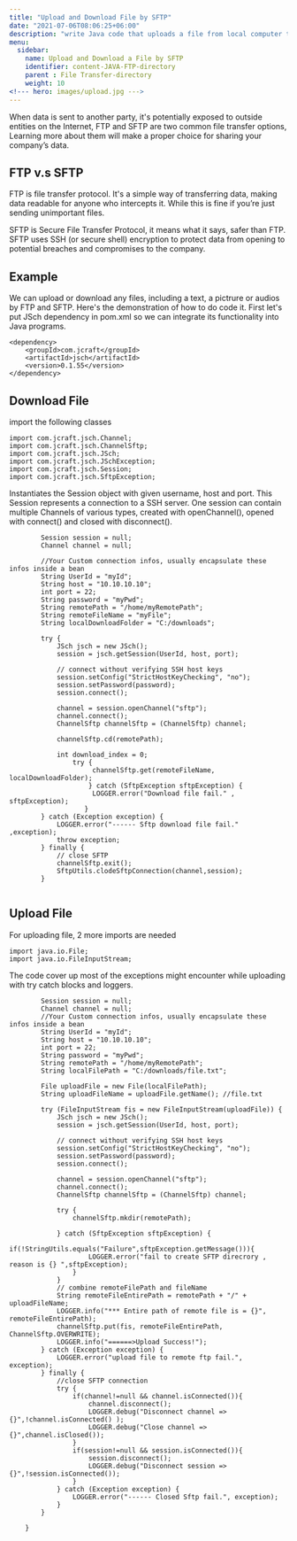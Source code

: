 ```yaml
---
title: "Upload and Download File by SFTP"
date: "2021-07-06T08:06:25+06:00"
description: "write Java code that uploads a file from local computer to a remote SFTP server, or download a file from remote server to local directory"
menu:
  sidebar:
    name: Upload and Download a File by SFTP
    identifier: content-JAVA-FTP-directory
    parent : File Transfer-directory
    weight: 10
<!--- hero: images/upload.jpg --->
---
```

When data is sent to another party, it's potentially exposed to outside entities on the Internet, FTP and SFTP are two common file transfer options, Learning more about them will make a proper choice for sharing your company’s data.

## FTP v.s SFTP
FTP is file transfer protocol. It's a simple way of transferring data, making data readable for anyone who intercepts it. While this is fine if you’re just sending unimportant files.

SFTP is Secure File Transfer Protocol, it means what it says, safer than FTP.
SFTP uses SSH (or secure shell) encryption to protect data from opening to potential breaches and compromises to the company.

## Example
We can upload or download any files, including a text, a pictrure or audios by FTP and SFTP.
Here's the demonstration of how to do code it. First let's put JSch dependency in pom.xml so we can integrate its functionality into Java programs.
```
<dependency>
	<groupId>com.jcraft</groupId>
	<artifactId>jsch</artifactId>
	<version>0.1.55</version>
</dependency>
```
## Download File
import the following classes
```
import com.jcraft.jsch.Channel;
import com.jcraft.jsch.ChannelSftp;
import com.jcraft.jsch.JSch;
import com.jcraft.jsch.JSchException;
import com.jcraft.jsch.Session;
import com.jcraft.jsch.SftpException;
```
Instantiates the Session object with given username, host and port. 
This Session represents a connection to a SSH server. One session can contain multiple Channels of various types, created with openChannel(), opened with connect() and closed with disconnect().

```
        Session session = null;
        Channel channel = null;

        //Your Custom connection infos, usually encapsulate these infos inside a bean
        String UserId = "myId";
        String host = "10.10.10.10";
        int port = 22;
        String password = "myPwd";
        String remotePath = "/home/myRemotePath";
        String remoteFileName = "myFile";
        String localDownloadFolder = "C:/downloads";

        try {
            JSch jsch = new JSch();
            session = jsch.getSession(UserId, host, port);

            // connect without verifying SSH host keys
            session.setConfig("StrictHostKeyChecking", "no");
            session.setPassword(password);
            session.connect();

            channel = session.openChannel("sftp");
            channel.connect();
            ChannelSftp channelSftp = (ChannelSftp) channel;

            channelSftp.cd(remotePath);

            int download_index = 0;
                try {
                     channelSftp.get(remoteFileName, localDownloadFolder);
                    } catch (SftpException sftpException) {
                     LOGGER.error("Download file fail." , sftpException);
                   } 
        } catch (Exception exception) {
            LOGGER.error("------ Sftp download file fail." ,exception);
            throw exception;
        } finally {
            // close SFTP
            channelSftp.exit();
            SftpUtils.clodeSftpConnection(channel,session);
        }
    
```
## Upload File
For uploading file, 2 more imports are needed
```
import java.io.File;
import java.io.FileInputStream;
```
The code cover up most of the exceptions might encounter while uploading with try catch blocks and loggers.
```
        Session session = null;
        Channel channel = null;
        //Your Custom connection infos, usually encapsulate these infos inside a bean
        String UserId = "myId";
        String host = "10.10.10.10";
        int port = 22;
        String password = "myPwd";
        String remotePath = "/home/myRemotePath";
        String localFilePath = "C:/downloads/file.txt";

        File uploadFile = new File(localFilePath);
        String uploadFileName = uploadFile.getName(); //file.txt

        try (FileInputStream fis = new FileInputStream(uploadFile)) {
            JSch jsch = new JSch();
            session = jsch.getSession(UserId, host, port);

            // connect without verifying SSH host keys
            session.setConfig("StrictHostKeyChecking", "no");
            session.setPassword(password);
            session.connect();

            channel = session.openChannel("sftp");
            channel.connect();
            ChannelSftp channelSftp = (ChannelSftp) channel;

            try {
                channelSftp.mkdir(remotePath);

            } catch (SftpException sftpException) {
                if(!StringUtils.equals("Failure",sftpException.getMessage())){
                    LOGGER.error("fail to create SFTP direcrory , reason is {} ",sftpException);
                }
            }
            // combine remoteFilePath and fileName
            String remoteFileEntirePath = remotePath + "/" + uploadFileName;
            LOGGER.info("*** Entire path of remote file is = {}", remoteFileEntirePath);
            channelSftp.put(fis, remoteFileEntirePath, ChannelSftp.OVERWRITE);
            LOGGER.info("======>Upload Success!");
        } catch (Exception exception) {
            LOGGER.error("upload file to remote ftp fail.", exception);
        } finally {
            //close SFTP connection
            try {
                if(channel!=null && channel.isConnected()){
                    channel.disconnect();
                    LOGGER.debug("Disconnect channel => {}",!channel.isConnected() );
                    LOGGER.debug("Close channel => {}",channel.isClosed());
                }
                if(session!=null && session.isConnected()){
                    session.disconnect();
                    LOGGER.debug("Disconnect session => {}",!session.isConnected());
                }
            } catch (Exception exception) {
                LOGGER.error("------ Closed Sftp fail.", exception);
            }
        }

    }
```
